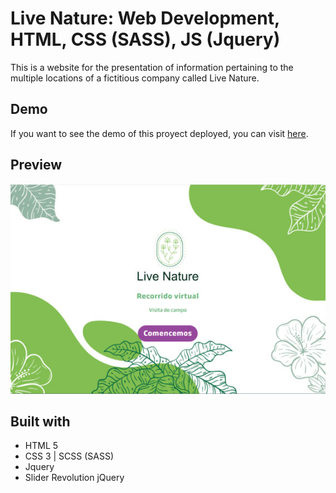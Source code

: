 # Live Nature: Web Development, HTML, CSS (SASS), JS (Jquery)

This is a website for the presentation of information pertaining to the multiple locations of a fictitious company called Live Nature.

## Demo
If you want to see the demo of this proyect deployed, you can visit [here](https://santiagosg.github.io/Live-Nature/).

## Preview

![website Screenshot](https://github.com/santiagosg/Live-Nature/blob/main/assets/img/card-LiveNature-w570.jpg)  

## Built with

* HTML 5
* CSS 3 | SCSS (SASS)
* Jquery
* Slider Revolution jQuery